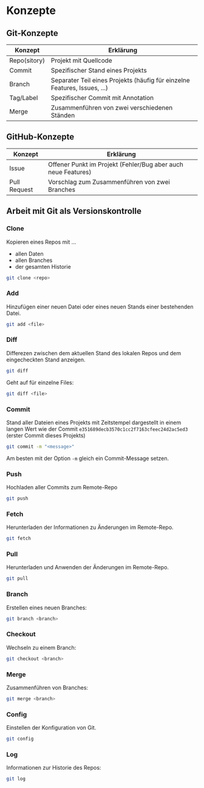 # Konzepte

## Git-Konzepte

| Konzept      | Erklärung                                                                 |
| ------------ | ------------------------------------------------------------------------- |
| Repo(sitory) | Projekt mit Quellcode                                                     |
| Commit       | Spezifischer Stand eines Projekts                                         |
| Branch       | Separater Teil eines Projekts (häufig für einzelne Features, Issues, ...) |
| Tag/Label    | Spezifischer Commit mit Annotation                                        |
| Merge        | Zusammenführen von zwei verschiedenen Ständen                             |

## GitHub-Konzepte

| Konzept      | Erklärung                                                     |
| ------------ | ------------------------------------------------------------- |
| Issue        | Offener Punkt im Projekt (Fehler/Bug aber auch neue Features) |
| Pull Request | Vorschlag zum Zusammenführen von zwei Branches                |

## Arbeit mit Git als Versionskontrolle

### Clone

Kopieren eines Repos mit ...
- allen Daten
- allen Branches
- der gesamten Historie

```bash
git clone <repo>
```

### Add

Hinzufügen einer neuen Datei oder eines neuen Stands einer bestehenden Datei.

```bash
git add <file>
```

### Diff

Differezen zwischen dem aktuellen Stand des lokalen Repos und dem eingecheckten Stand anzeigen.
```bash
git diff
```

Geht auf für einzelne Files:
```bash
git diff <file>
```

### Commit

Stand aller Dateien eines Projekts mit Zeitstempel dargestellt in einem langen Wert wie der Commit `e351689decb3570c1cc2f7163cfeec24d2ac5ed3` (erster Commit dieses Projekts)

```bash
git commit -m "<message>"
```

Am besten mit der Option `-m` gleich ein Commit-Message setzen.

### Push

Hochladen aller Commits zum Remote-Repo

```bash
git push
```

### Fetch

Herunterladen der Informationen zu Änderungen im Remote-Repo.
```bash
git fetch
```

### Pull

Herunterladen und Anwenden der Änderungen im Remote-Repo.
```bash
git pull
```

### Branch

Erstellen eines neuen Branches:
```bash
git branch <branch>
```

### Checkout

Wechseln zu einem Branch:
```bash
git checkout <branch>
```

### Merge

Zusammenführen von Branches:
```bash
git merge <branch>
```

### Config

Einstellen der Konfiguration von Git.
```bash
git config
```

### Log

Informationen zur Historie des Repos:
```bash
git log
```

